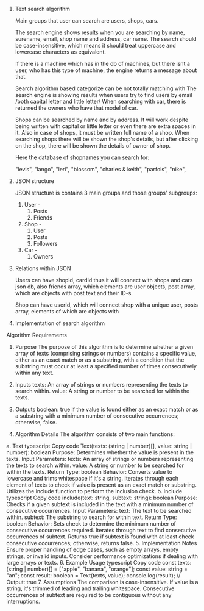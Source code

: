 1) Text search algorithm

    Main groups that user can search are users, shops, cars.

    The search engine shows results when you are searching by name, surename, email, shop name and address, car name.
    The search should be case-insensitive, which means it should treat uppercase and lowercase characters as equivalent.
    
    If there is a machine which has in the db of machines, but there isnt a user, who has this type of machine, the engine returns a message about that.

   
    Search algorithm based categorize can be not totally matching with 
    The search engine is showing results when users try to find users by email /both capital letter and little letter/
    When searching with car, there is returned the owners who have that model of car.

    Shops can be searched by name and by address. It will work despite being written with capital or little letter or even there are extra spaces in it.
    Also in case of shops, it must be written full name of a shop.
    When searching shops there will be shown the shop's details, but after clicking on the shop, there will
    be shown the details of owner of shop.

    Here the database of shopnames you can search for:  
    
    "levis",
    "lango",
    "leri",
    "blossom",
    "charles & keith",
    "parfois",
    "nike",

2) JSON structure

    JSON structure is contains 3 main groups and those groups' subgroups:

    1. User - 
        1. Posts
        2. Friends
    2. Shop -
        1. User
        2. Posts
        3. Followers
    3. Car - 
        1. Owners

3) Relations within JSON 

    Users can have shopId, cardId thus it will connect with shops and cars json db, also friends array, which elements are user 
    objects, post array, which are objects with post text and their ID-s.

    Shop can have userId, which will connect shop with a unique user, posts array, elements of which are objects with 

4) Implementation of search algorithm





Algorithm Requirements
1. Purpose
The purpose of this algorithm is to determine whether a given array of texts (comprising strings or numbers) contains a specific value, either as an exact match or as a substring, with a condition that the substring must occur at least a specified number of times consecutively within any text.

2. Inputs
texts: An array of strings or numbers representing the texts to search within.
value: A string or number to be searched for within the texts.
3. Outputs
boolean: true if the value is found either as an exact match or as a substring with a minimum number of consecutive occurrences; otherwise, false.
4. Algorithm Details
The algorithm consists of two main functions:

a. Text
typescript
Copy code
Text(texts: (string | number)[], value: string | number): boolean
Purpose: Determines whether the value is present in the texts.
Input Parameters:
texts: An array of strings or numbers representing the texts to search within.
value: A string or number to be searched for within the texts.
Return Type: boolean
Behavior:
Converts value to lowercase and trims whitespace if it's a string.
Iterates through each element of texts to check if value is present as an exact match or substring.
Utilizes the include function to perform the inclusion check.
b. include
typescript
Copy code
include(text: string, subtext: string): boolean
Purpose: Checks if a given subtext is included in the text with a minimum number of consecutive occurrences.
Input Parameters:
text: The text to be searched within.
subtext: The substring to search for within text.
Return Type: boolean
Behavior:
Sets check to determine the minimum number of consecutive occurrences required.
Iterates through text to find consecutive occurrences of subtext.
Returns true if subtext is found with at least check consecutive occurrences; otherwise, returns false.
5. Implementation Notes
Ensure proper handling of edge cases, such as empty arrays, empty strings, or invalid inputs.
Consider performance optimizations if dealing with large arrays or texts.
6. Example Usage
typescript
Copy code
const texts: (string | number)[] = ["apple", "banana", "orange"];
const value: string = "an";
const result: boolean = Text(texts, value);
console.log(result); // Output: true
7. Assumptions
The comparison is case-insensitive.
If value is a string, it's trimmed of leading and trailing whitespace.
Consecutive occurrences of subtext are required to be contiguous without any interruptions.




